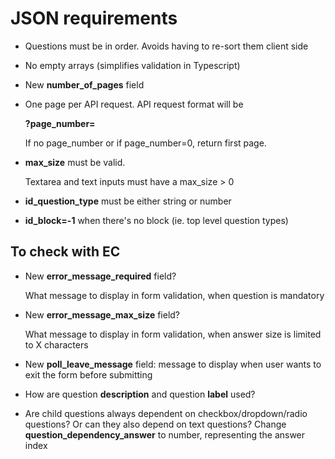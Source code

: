 # JSON requirements

* Questions must be in order. Avoids having to re-sort them client side

* No empty arrays (simplifies validation in Typescript)

* New **number_of_pages** field

* One page per API request. API request format will be 

  **?page_number=**

  If no page_number or if page_number=0, return first page.

* **max_size** must be valid. 

  Textarea and text inputs must have a max_size > 0
  
* **id_question_type** must be either string or number

* **id_block=-1** when there's no block (ie. top level question types)

## To check with EC

* New **error_message_required** field?
  
  What message to display in form validation, when question is mandatory

* New **error_message_max_size** field?
 
  What message to display in form validation, when answer size is limited to X characters

* New **poll_leave_message** field: message to display when user wants to exit the form before submitting

* How are question **description** and question **label** used?

* Are child questions always dependent on checkbox/dropdown/radio questions? Or can they also depend on text questions? Change **question_dependency_answer** to number, representing the answer index
